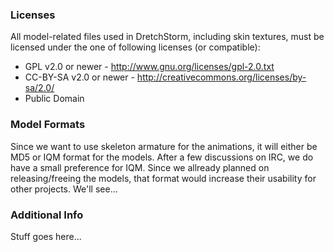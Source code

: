 ### Licenses ###

All model-related files used in DretchStorm, including skin textures, must be licensed under the one of following licenses (or compatible):
  * GPL v2.0 or newer - http://www.gnu.org/licenses/gpl-2.0.txt
  * CC-BY-SA v2.0 or newer - http://creativecommons.org/licenses/by-sa/2.0/
  * Public Domain

### Model Formats ###

Since we want to use skeleton armature for the animations, it will either be MD5 or IQM format for the models. After a few discussions on IRC, we do have a small preference for IQM. Since we allready planned on releasing/freeing the models, that format would increase their usability for other projects. We'll see...

### Additional Info ###

Stuff goes here...
